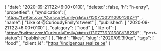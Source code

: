 {
  "date": "2020-09-21T22:46:00+0100",
  "deleted": false,
  "h": "h-entry",
  "properties": {
    "syndication": [
      "https://twitter.com/CuriouslyEmily/status/1307736311680438274"
    ],
    "name": [
      "Like of @CuriouslyEmily's tweet"
    ],
    "published": [
      "2020-09-21T22:46:00+0100"
    ],
    "category": [
      "food"
    ],
    "like-of": [
      "https://twitter.com/CuriouslyEmily/status/1307736311680438274"
    ],
    "post-status": [
      "published"
    ]
  },
  "kind": "likes",
  "slug": "2020/09/3l9qe",
  "tags": [
    "food"
  ],
  "client_id": "https://indigenous.realize.be"
}
